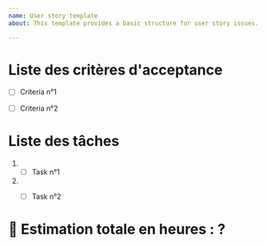 ```yaml
---
name: User story template
about: This template provides a basic structure for user story issues.

---
```


# Liste des critères d'acceptance

- [ ] Criteria n°1
- [ ] Criteria n°2


# Liste des tâches

1. - [ ] Task n°1
2. - [ ] Task n°2


# :calendar: Estimation totale en heures : ?



